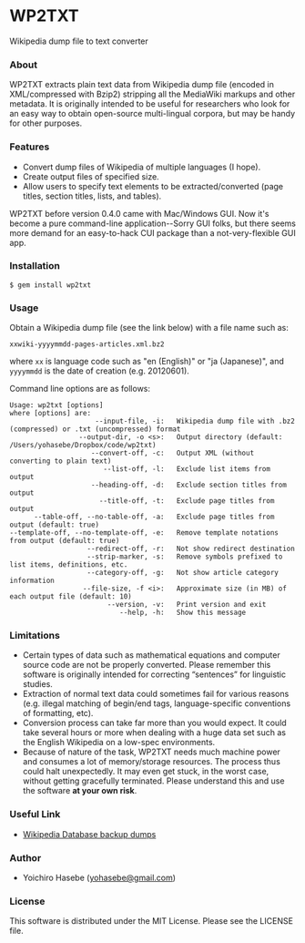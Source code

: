 # WP2TXT

Wikipedia dump file to text converter

### About ###

WP2TXT extracts plain text data from Wikipedia dump file (encoded in XML/compressed with Bzip2) stripping all the MediaWiki markups and other metadata. It is originally intended to be useful for researchers who look for an easy way to obtain open-source multi-lingual corpora, but may be handy for other purposes.

### Features ###

* Convert dump files of Wikipedia of multiple languages (I hope).
* Create output files of specified size.
* Allow users to specify text elements to be extracted/converted (page titles, section titles, lists, and tables).

WP2TXT before version 0.4.0 came with Mac/Windows GUI. Now it's become a pure command-line application--Sorry GUI folks, but there seems more demand for an easy-to-hack CUI package than a not-very-flexible GUI app.

### Installation
    
    $ gem install wp2txt

### Usage

Obtain a Wikipedia dump file (see the link below) with a file name such as:

    xxwiki-yyyymmdd-pages-articles.xml.bz2

where `xx` is language code such as "en (English)" or "ja (Japanese)", and  `yyyymmdd` is the date of creation (e.g. 20120601).

Command line options are as follows:

    Usage: wp2txt [options]
    where [options] are:
                         --input-file, -i:   Wikipedia dump file with .bz2 (compressed) or .txt (uncompressed) format
                     --output-dir, -o <s>:   Output directory (default: /Users/yohasebe/Dropbox/code/wp2txt)
                        --convert-off, -c:   Output XML (without converting to plain text)
                           --list-off, -l:   Exclude list items from output
                        --heading-off, -d:   Exclude section titles from output
                          --title-off, -t:   Exclude page titles from output
          --table-off, --no-table-off, -a:   Exclude page titles from output (default: true)
    --template-off, --no-template-off, -e:   Remove template notations from output (default: true)
                       --redirect-off, -r:   Not show redirect destination
                       --strip-marker, -s:   Remove symbols prefixed to list items, definitions, etc.
                       --category-off, -g:   Not show article category information
                      --file-size, -f <i>:   Approximate size (in MB) of each output file (default: 10)
                            --version, -v:   Print version and exit
                               --help, -h:   Show this message

### Limitations ###

* Certain types of data such as mathematical equations and computer source code are not be properly converted.  Please remember this software is originally intended for correcting “sentences” for linguistic studies.
* Extraction of normal text data could sometimes fail for various reasons (e.g. illegal matching of begin/end tags, language-specific conventions of formatting, etc). 
* Conversion process can take far more than you would expect. It could take several hours or more when dealing with a huge data set such as the English Wikipedia on a low-spec environments.
* Because of nature of the task, WP2TXT needs much machine power and consumes a lot of memory/storage resources. The process thus could halt unexpectedly. It may even get stuck, in the worst case, without getting gracefully terminated. Please understand this and use the software __at your own risk__.

### Useful Link ###

* [Wikipedia Database backup dumps](http://dumps.wikimedia.org/backup-index.html)
                
### Author ###

* Yoichiro Hasebe (<yohasebe@gmail.com>)

### License ###

This software is distributed under the MIT License. Please see the LICENSE file.
